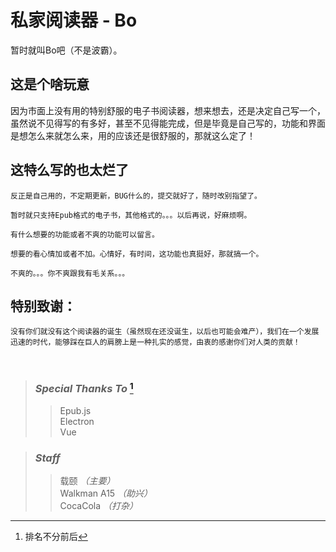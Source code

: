 # 私家阅读器 - Bo
暂时就叫Bo吧（不是波霸）。

## 这是个啥玩意
因为市面上没有用的特别舒服的电子书阅读器，想来想去，还是决定自己写一个，虽然说不见得写的有多好，甚至不见得能完成，但是毕竟是自己写的，功能和界面是想怎么来就怎么来，用的应该还是很舒服的，那就这么定了！

## 这特么写的也太烂了

    反正是自己用的，不定期更新，BUG什么的，提交就好了，随时改别指望了。
    
    暂时就只支持Epub格式的电子书，其他格式的。。。以后再说，好麻烦啊。
    
    有什么想要的功能或者不爽的功能可以留言。
    
    想要的看心情加或者不加。心情好，有时间，这功能也真挺好，那就搞一个。
    
    不爽的。。。你不爽跟我有毛关系。。。

## 特别致谢：
    没有你们就没有这个阅读器的诞生（虽然现在还没诞生，以后也可能会难产），我们在一个发展迅速的时代，能够踩在巨人的肩膀上是一种扎实的感觉，由衷的感谢你们对人类的贡献！  
    
>### *Special Thanks To* [^1]
>>Epub.js  
>>Electron  
>>Vue  

>### *Staff*
>>载颐 *（主要）*  
>>Walkman A15 *（助兴）*  
>>CocaCola *（打杂）*  


[^1]: 排名不分前后